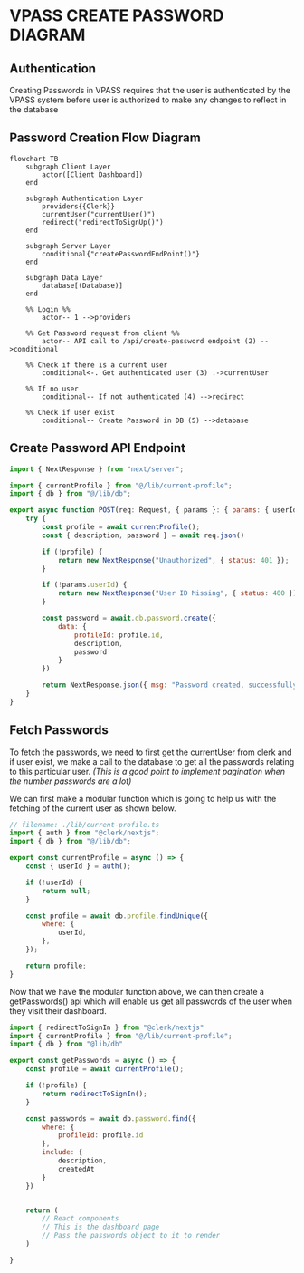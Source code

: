 # VPASS CREATE PASSWORD DIAGRAM
## Authentication
Creating Passwords in VPASS requires that the user is authenticated by the VPASS system before user is authorized to make any changes to reflect in the database

## Password Creation Flow Diagram
```mermaid
flowchart TB
    subgraph Client Layer
        actor([Client Dashboard])
    end

    subgraph Authentication Layer
        providers{{Clerk}}
        currentUser("currentUser()")
        redirect("redirectToSignUp()")
    end

    subgraph Server Layer
        conditional{"createPasswordEndPoint()"}
    end

    subgraph Data Layer
        database[(Database)]
    end

    %% Login %%
        actor-- 1 -->providers

    %% Get Password request from client %%
        actor-- API call to /api/create-password endpoint (2) -->conditional

    %% Check if there is a current user
        conditional<-. Get authenticated user (3) .->currentUser

    %% If no user
        conditional-- If not authenticated (4) -->redirect

    %% Check if user exist
        conditional-- Create Password in DB (5) -->database
```

## Create Password API Endpoint
```javascript
import { NextResponse } from "next/server";

import { currentProfile } from "@/lib/current-profile";
import { db } from "@/lib/db";

export async function POST(req: Request, { params }: { params: { userId } }) {
    try {
        const profile = await currentProfile();
        const { description, password } = await req.json()

        if (!profile) {
            return new NextResponse("Unauthorized", { status: 401 });
        }

        if (!params.userId) {
            return new NextResponse("User ID Missing", { status: 400 });
        }

        const password = await.db.password.create({
            data: {
                profileId: profile.id,
                description,
                password 
            }
        })

        return NextResponse.json({ msg: "Password created, successfully" });
    }
}
```

## Fetch Passwords
To fetch the passwords, we need to first get the currentUser from clerk and if user exist, we make a call to the database to get all the passwords relating to this particular user. *(This is a good point to implement pagination when the number passwords are a lot)*

We can first make a modular function which is going to help us with the fetching of the current user as shown below.
```javascript
// filename: ./lib/current-profile.ts
import { auth } from "@clerk/nextjs";
import { db } from "@/lib/db";

export const currentProfile = async () => {
    const { userId } = auth();

    if (!userId) {
        return null;
    }

    const profile = await db.profile.findUnique({
        where: {
            userId,
        },
    });

    return profile;
}
```

Now that we have the modular function above, we can then create a getPasswords() api which will enable us get all passwords of the user when they visit their dashboard.
```javascript
import { redirectToSignIn } from "@clerk/nextjs"
import { currentProfile } from "@/lib/current-profile";
import { db } from "@lib/db"

export const getPasswords = async () => {
    const profile = await currentProfile();

    if (!profile) {
        return redirectToSignIn();
    }

    const passwords = await db.password.find({
        where: {
            profileId: profile.id
        },
        include: {
            description,
            createdAt
        }
    })


    return (
        // React components
        // This is the dashboard page
        // Pass the passwords object to it to render
    )

}
```